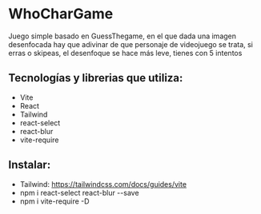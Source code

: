 # WhoCharGame

Juego simple basado en GuessThegame, en el que dada una imagen desenfocada hay que adivinar de que personaje de videojuego se trata, si erras o skipeas, el desenfoque se hace más leve, tienes con 5 intentos

## Tecnologías y librerias que utiliza:
- Vite
- React
- Tailwind
- react-select
- react-blur
- vite-require

## Instalar:
- Tailwind: https://tailwindcss.com/docs/guides/vite
- npm i react-select react-blur --save
- npm i vite-require -D